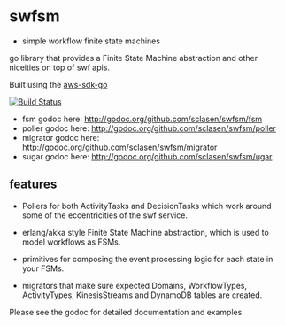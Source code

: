 swfsm
======

* simple workflow finite state machines

go library that provides a Finite State Machine abstraction and other niceities on top of swf apis.

 Built using the [aws-sdk-go](https://github.com/awslabs/aws-sdk-go)

[![Build Status](https://travis-ci.org/sclasen/swfsm.svg?branch=master)](https://travis-ci.org/sclasen/swfsm)

* fsm godoc here: http://godoc.org/github.com/sclasen/swfsm/fsm
* poller godoc here: http://godoc.org/github.com/sclasen/swfsm/poller
* migrator godoc here: http://godoc.org/github.com/sclasen/swfsm/migrator
* sugar godoc here: http://godoc.org/github.com/sclasen/swfsm/ugar


features
--------

* Pollers for both ActivityTasks and DecisionTasks which work around some of the eccentricities of the swf service.

* erlang/akka style Finite State Machine abstraction, which is used to model workflows as FSMs.

* primitives for composing the event processing logic for each state in your FSMs.

* migrators that make sure expected Domains, WorkflowTypes, ActivityTypes, KinesisStreams and DynamoDB tables are created.

Please see the godoc for detailed documentation and examples.
